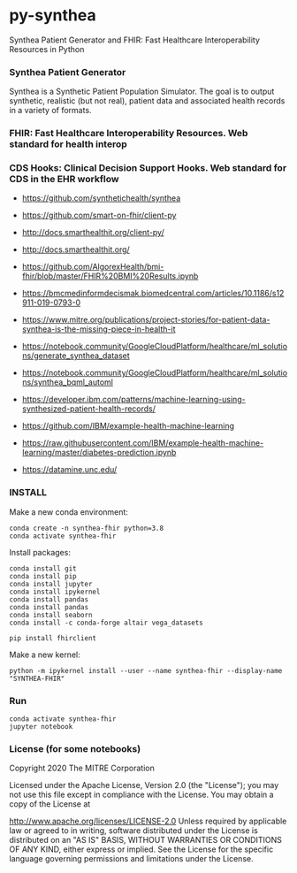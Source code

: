 # py-synthea
Synthea Patient Generator and FHIR: Fast Healthcare Interoperability Resources in Python

### Synthea Patient Generator

Synthea is a Synthetic Patient Population Simulator. The goal is to output synthetic, realistic (but not real), patient data and associated health records in a variety of formats.

### FHIR: Fast Healthcare Interoperability Resources. Web standard for health interop

### CDS Hooks: Clinical Decision Support Hooks. Web standard for CDS in the EHR workflow

- https://github.com/synthetichealth/synthea
- https://github.com/smart-on-fhir/client-py
- http://docs.smarthealthit.org/client-py/
- http://docs.smarthealthit.org/
- https://github.com/AlgorexHealth/bmi-fhir/blob/master/FHIR%20BMI%20Results.ipynb
- https://bmcmedinformdecismak.biomedcentral.com/articles/10.1186/s12911-019-0793-0
- https://www.mitre.org/publications/project-stories/for-patient-data-synthea-is-the-missing-piece-in-health-it
- https://notebook.community/GoogleCloudPlatform/healthcare/ml_solutions/generate_synthea_dataset
- https://notebook.community/GoogleCloudPlatform/healthcare/ml_solutions/synthea_bqml_automl
- https://developer.ibm.com/patterns/machine-learning-using-synthesized-patient-health-records/

- https://github.com/IBM/example-health-machine-learning
- https://raw.githubusercontent.com/IBM/example-health-machine-learning/master/diabetes-prediction.ipynb

- https://datamine.unc.edu/

### INSTALL

Make a new conda environment:
```
conda create -n synthea-fhir python=3.8
conda activate synthea-fhir 
```
Install packages:
```
conda install git
conda install pip
conda install jupyter 
conda install ipykernel
conda install pandas
conda install pandas
conda install seaborn
conda install -c conda-forge altair vega_datasets

pip install fhirclient 
```
Make a new kernel:
```
python -m ipykernel install --user --name synthea-fhir --display-name "SYNTHEA-FHIR"
```

### Run

```
conda activate synthea-fhir 
jupyter notebook
```


### License (for some notebooks)
Copyright 2020 The MITRE Corporation

Licensed under the Apache License, Version 2.0 (the "License"); you may not use this file except in compliance with the License. You may obtain a copy of the License at

http://www.apache.org/licenses/LICENSE-2.0
Unless required by applicable law or agreed to in writing, software distributed under the License is distributed on an "AS IS" BASIS, WITHOUT WARRANTIES OR CONDITIONS OF ANY KIND, either express or implied. See the License for the specific language governing permissions and limitations under the License.
